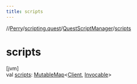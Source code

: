 ```yaml
---
title: scripts
---
```

//[Perry](../../../index.html)/[scripting.quest](../index.html)/[QuestScriptManager](index.html)/[scripts](scripts.html)



# scripts



[jvm]\
val [scripts](scripts.html): [MutableMap](https://kotlinlang.org/api/latest/jvm/stdlib/kotlin.collections/-mutable-map/index.html)<[Client](../../client/-client/index.html), [Invocable](https://docs.oracle.com/javase/8/docs/api/javax/script/Invocable.html)>




